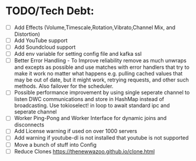 # TODO/Tech Debt:
- [ ] Add Effects (Volume,Timescale,Rotation,Vibrato,Channel Mix, and Distortion)
- [ ] Add YouTube support
- [ ] Add Soundcloud support
- [ ] Add env variable for setting config file and kafka ssl 
- [ ] Better Error Handling - To Improve reliability remove as much unwraps and excepts as possible and use matches with error handlers that try to make it work no matter what happens e.g. pulling cached values that may be out of date, but it might work, retrying requests, and other such methods. Also failover for the scheduler.
- [ ] Possible performance improvement by using single seperate channel to listen DWC communications and store in HashMap instead of broadcasting. Use tokioselect! in loop to await standard ipc and seperate channel
- [ ] Worker Ping-Pong and Worker Interface for dynamic joins and disconnects
- [ ] Add License warning if used on over 1000 servers
- [ ] Add warning if youtube-dl is not installed that youtube is not supported
- [ ] Move a bunch of stuff into Config
- [ ] Reduce Clones https://thenewwazoo.github.io/clone.html